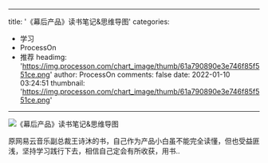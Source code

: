 
---
title: '《幕后产品》读书笔记&思维导图'
categories: 
 - 学习
 - ProcessOn
 - 推荐
headimg: 'https://img.processon.com/chart_image/thumb/61a790890e3e746f85f551ce.png'
author: ProcessOn
comments: false
date: 2022-01-10 03:24:51
thumbnail: 'https://img.processon.com/chart_image/thumb/61a790890e3e746f85f551ce.png'
---

<div>   
<img class="thumb" alt="《幕后产品》读书笔记&思维导图" src="https://img.processon.com/chart_image/thumb/61a790890e3e746f85f551ce.png" referrerpolicy="no-referrer">
<p>原网易云音乐副总裁王诗沐的书，自己作为产品小白虽不能完全读懂，但也受益匪浅，坚持学习践行下去，相信自己定会有所收获，用书..</p>  
</div>
            